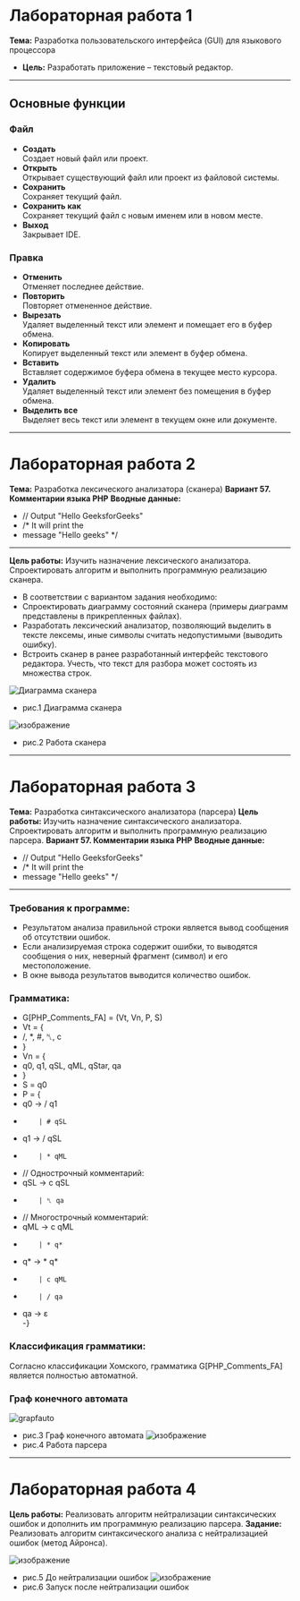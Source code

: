 # Лабораторная работа 1  
**Тема:** Разработка пользовательского интерфейса (GUI) для языкового процессора  
- **Цель:** Разработать приложение – текстовый редактор.
---


## Основные функции  

### Файл  
- **Создать**  
  Создает новый файл или проект.  
- **Открыть**  
  Открывает существующий файл или проект из файловой системы.  
- **Сохранить**  
  Сохраняет текущий файл.  
- **Сохранить как**  
  Сохраняет текущий файл с новым именем или в новом месте.  
- **Выход**  
  Закрывает IDE.  

### Правка  
- **Отменить**  
  Отменяет последнее действие.  
- **Повторить**  
  Повторяет отмененное действие.  
- **Вырезать**  
  Удаляет выделенный текст или элемент и помещает его в буфер обмена.  
- **Копировать**  
  Копирует выделенный текст или элемент в буфер обмена.  
- **Вставить**  
  Вставляет содержимое буфера обмена в текущее место курсора.  
- **Удалить**  
  Удаляет выделенный текст или элемент без помещения в буфер обмена.  
- **Выделить все**  
  Выделяет весь текст или элемент в текущем окне или документе.  

---

# Лабораторная работа 2  
**Тема:** Разработка лексического анализатора (сканера)
 **Вариант 57. Комментарии языка PHP**
 **Вводные данные:**
 - // Output "Hello GeeksforGeeks" 
 - /* It will print the 
 - message   "Hello geeks" */
---
 **Цель работы:** Изучить назначение лексического анализатора. Спроектировать алгоритм и выполнить программную реализацию сканера.
- В соответствии с вариантом задания необходимо:
- Спроектировать диаграмму состояний сканера (примеры диаграмм представлены в прикрепленных файлах).
- Разработать лексический анализатор, позволяющий выделить в тексте лексемы, иные символы считать недопустимыми (выводить ошибку).
- Встроить сканер в ранее разработанный интерфейс текстового редактора. Учесть, что текст для разбора может состоять из множества строк.
  
![Диаграмма сканера](https://github.com/user-attachments/assets/bc1ba0cb-119b-4fdd-af31-1c66ea73df20)
- рис.1 Диаграмма сканера

![изображение](https://github.com/user-attachments/assets/4998e098-1d80-4233-8dfd-f18ae1e1d808)
- рис.2 Работа сканера

---

# Лабораторная работа 3
**Тема:** Разработка синтаксического анализатора (парсера)
**Цель работы:** Изучить назначение синтаксического анализатора. Спроектировать алгоритм и выполнить программную реализацию парсера.
**Вариант 57. Комментарии языка PHP**
 **Вводные данные:**
 - // Output "Hello GeeksforGeeks" 
 - /* It will print the 
 - message   "Hello geeks" */
---
### Требования к программе:
-    Результатом анализа правильной строки является вывод сообщения об отсутствии ошибок.
-    Если анализируемая строка содержит ошибки, то выводятся сообщения о них, неверный фрагмент (символ) и его местоположение.
-    В окне вывода результатов выводится количество ошибок.
### **Грамматика:**
- G[PHP_Comments_FA] = (Vt, Vn, P, S)
- Vt = {
-  /, *, #, ␤, c                                 
- }
- Vn = {
-  q0, q1, qSL, qML, qStar, qa
- }
- S = q0
- P = {
-  q0     → / q1
-         | # qSL          
-  q1     → / qSL          
-         | * qML          
-  // Однострочный комментарий:
-  qSL    → c qSL            
-         | ␤ qa             
-  // Многострочный комментарий:
-  qML    → c qML            
-         | * q*
-  q*  → * q*      
-         | c qML            
-         | / qa           
-  qa     → ε                
-}

### **Классификация грамматики:**
 Согласно классификации Хомского, грамматика G[PHP_Comments_FA] является полностью автоматной.
### **Граф конечного автомата**
![grapfauto](https://github.com/user-attachments/assets/a0558e6f-90e5-4f9b-9a92-8ca49bc40f79)
- рис.3 Граф конечного автомата
![изображение](https://github.com/user-attachments/assets/d561e486-8e3d-4ad0-a898-0be86602f425)
- рис.4 Работа парсера

---

# Лабораторная работа 4

**Цель работы:** Реализовать алгоритм нейтрализации синтаксических ошибок и дополнить им программную реализацию парсера.
**Задание:** Реализовать алгоритм синтаксического анализа с нейтрализацией ошибок (метод Айронса). 

![изображение](https://github.com/user-attachments/assets/b87ad6e4-1e59-4d1a-b46d-eb85076846e6)
- рис.5 До нейтрализации ошибок
![изображение](https://github.com/user-attachments/assets/90b8f121-417c-47bd-98bc-1bd7d01ec8e6)
- рис.6 Запуск после нейтрализации ошибок
